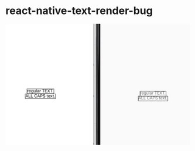 # react-native-text-render-bug

![](https://raw.githubusercontent.com/pvinis/react-native-text-render-bug/main/Screenshot%202021-10-11%20at%2018.26.36.png)
